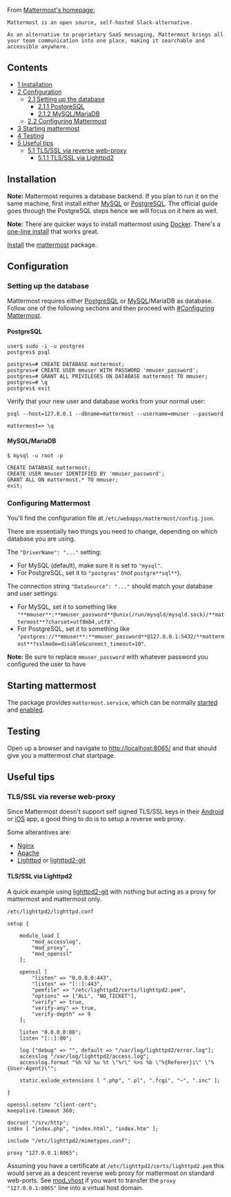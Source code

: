 From [Mattermost's homepage:](http://www.mattermost.org/)

	Mattermost is an open source, self-hosted Slack-alternative.

	As an alternative to proprietary SaaS messaging, Mattermost brings all your team communication into one place, making it searchable and accessible anywhere.

## Contents

*   [1 Installation](#Installation)
*   [2 Configuration](#Configuration)
    *   [2.1 Setting up the database](#Setting_up_the_database)
        *   [2.1.1 PostgreSQL](#PostgreSQL)
        *   [2.1.2 MySQL/MariaDB](#MySQL.2FMariaDB)
    *   [2.2 Configuring Mattermost](#Configuring_Mattermost)
*   [3 Starting mattermost](#Starting_mattermost)
*   [4 Testing](#Testing)
*   [5 Useful tips](#Useful_tips)
    *   [5.1 TLS/SSL via reverse web-proxy](#TLS.2FSSL_via_reverse_web-proxy)
        *   [5.1.1 TLS/SSL via Lighttpd2](#TLS.2FSSL_via_Lighttpd2)

## Installation

**Note:** Mattermost requires a database backend. If you plan to run it on the same machine, first install either [MySQL](/index.php/MySQL "MySQL") or [PostgreSQL](/index.php/PostgreSQL "PostgreSQL"). The official guide goes through the PostgreSQL steps hence we will focus on it here as well.

**Note:** There are quicker ways to install mattermost using [Docker](/index.php/Docker "Docker"). There's a [one-line install](http://docs.mattermost.com/install/docker-local-machine.html#arch) that works great.

[Install](/index.php/Install "Install") the [mattermost](https://aur.archlinux.org/packages/mattermost/) package.

## Configuration

### Setting up the database

Mattermost requires either [PostgreSQL](/index.php/PostgreSQL "PostgreSQL") or [MySQL](/index.php/MySQL "MySQL")/MariaDB as database. Follow one of the following sections and then proceed with [#Configuring Mattermost](#Configuring_Mattermost).

#### PostgreSQL

```
user$ sudo -i -u postgres
postgres$ psql

```

```
postgres=# CREATE DATABASE mattermost;
postgres=# CREATE USER mmuser WITH PASSWORD 'mmuser_password';
postgres=# GRANT ALL PRIVILEGES ON DATABASE mattermost TO mmuser;
postgres=# \q
postgres$ exit
```

Verify that your new user and database works from your normal user:

```
psql --host=127.0.0.1 --dbname=mattermost --username=mmuser --password

```
 `mattermost=> \q` 

#### MySQL/MariaDB

 `$ mysql -u root -p` 
```
CREATE DATABASE mattermost;
CREATE USER mmuser IDENTIFIED BY 'mmuser_password';
GRANT ALL ON mattermost.* TO mmuser;
exit;

```

### Configuring Mattermost

You'll find the configuration file at `/etc/webapps/mattermost/config.json`.

There are essentially two things you need to change, depending on which database you are using.

The `"DriverName": "..."` setting:

*   For MySQL (default), make sure it is set to `"mysql"`.
*   For PostgreSQL, set it to `"postgres"` (*not* `postgre**sql**`).

The connection string `"DataSource": "..."` should match your database and user settings:

*   For MySQL, set it to something like `"**mmuser**:**mmuser_password**@unix(/run/mysqld/mysqld.sock)/**mattermost**?charset=utf8mb4,utf8"`.
*   For PostgreSQL, set it to something like `"postgres://**mmuser**:**mmuser_password**@127.0.0.1:5432/**mattermost**?sslmode=disable&connect_timeout=10"`.

**Note:** Be sure to replace `mmuser_password` with whatever password you configured the user to have

## Starting mattermost

The package provides `mattermost.service`, which can be normally [started](/index.php/Started "Started") and [enabled](/index.php/Enabled "Enabled").

## Testing

Open up a browser and navigate to [http://localhost:8065/](http://localhost:8065/) and that should give you a mattermost chat startpage.

## Useful tips

### TLS/SSL via reverse web-proxy

Since Mattermost doesn't support self signed TLS/SSL keys in their [Android](/index.php/Android "Android") or [iOS](/index.php/IOS "IOS") app, a good thing to do is to setup a reverse web proxy.

Some alterantives are:

*   [Nginx](/index.php/Nginx "Nginx")
*   [Apache](/index.php/Apache "Apache")
*   [Lighttpd](/index.php/Lighttpd "Lighttpd") or [lighttpd2-git](https://aur.archlinux.org/packages/lighttpd2-git/)

#### TLS/SSL via Lighttpd2

A quick example using [lighttpd2-git](https://aur.archlinux.org/packages/lighttpd2-git/) with nothing but acting as a proxy for mattermost and mattermost only.

 `/etc/lighttpd2/lighttpd.conf` 
```
setup {

    module_load [
        "mod_accesslog",
        "mod_proxy",
        "mod_openssl"
    ];

    openssl [
        "listen" => "0.0.0.0:443",
        "listen" => "[::]:443",
        "pemfile" => "/etc/lighttpd2/certs/lighttpd2.pem",
        "options" => ["ALL", "NO_TICKET"],
        "verify" => true,
        "verify-any" => true,
        "verify-depth" => 9
    ];

    listen "0.0.0.0:80";
    listen "[::]:80";

    log ["debug" => "", default => "/var/log/lighttpd2/error.log"];
    accesslog "/var/log/lighttpd2/access.log";
    accesslog.format "%h %V %u %t \"%r\" %>s %b \"%{Referer}i\" \"%{User-Agent}\"";

    static.exlude_extensions [ ".php", ".pl", ".fcgi", "~", ".inc" ];

}

openssl.setenv "client-cert";
keepalive.timeout 360;

docroot "/srv/http";
index [ "index.php", "index.html", "index.htm" ];

include "/etc/lighttpd2/mimetypes.conf";

proxy "127.0.0.1:8065";
```

Assuming you have a certificate at `/etc/lighttpd2/certs/lighttpd2.pem` this would serve as a descent reverse web proxy for mattermost on standard web-ports. See [mod_vhost](http://doc.lighttpd.net/lighttpd2/mod_vhost.html) if you want to transfer the `proxy "127.0.0.1:8065"` line into a virtual host domain.